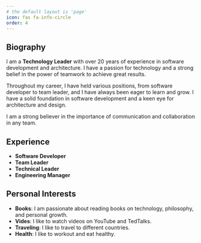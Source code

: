 ```yaml
---
# the default layout is 'page'
icon: fas fa-info-circle
order: 4
---
```



## Biography

I am a **Technology Leader** with over 20 years of experience in software development and architecture. I have a passion for technology and a strong belief in the power of teamwork to achieve great results.

Throughout my career, I have held various positions, from software developer to team leader, and I have always been eager to learn and grow. I have a solid foundation in software development and a keen eye for architecture and design.

I am a strong believer in the importance of communication and collaboration in any team.

## Experience

-  **Software Developer**
-  **Team Leader**
-  **Technical Leader**
-  **Engineering Manager**

## Personal Interests

- **Books**: I am passionate about reading books on technology, philosophy, and personal growth.
- **Vides**: I like to watch videos on YouTube and TedTalks.
- **Traveling**: I like to travel to different countries.
- **Health**: I like to workout and eat healthy.


